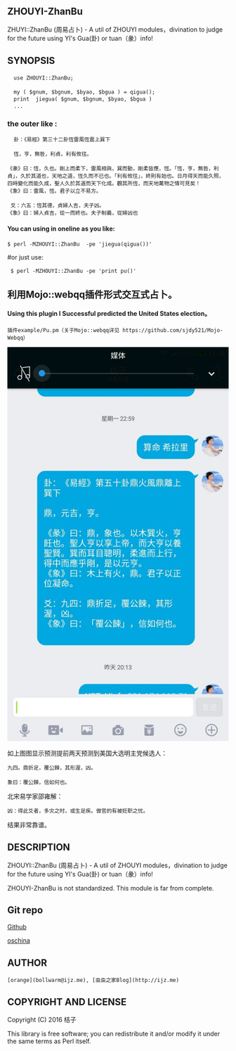 
## ZHOUYI-ZhanBu
 
ZHUYI::ZhanBu (周易占卜) - A util of ZHOUYI modules，divination to judge for the future using YI's Gua(卦) or tuan（彖）info!
 
 
## SYNOPSIS
 
      use ZHOUYI::ZhanBu;
     
      my ( $gnum, $bgnum, $byao, $bgua ) = qigua();
      print  jiegua( $gnum, $bgnum, $byao, $bgua )
      ...

### the outer like :

      卦：《易經》第三十二卦恆雷風恆震上巽下

      恆，亨，無咎，利貞，利有攸往。

    《彖》曰：恆，久也。剛上而柔下，雷風相與，巽而動，剛柔皆應，恆。「恆，亨，無咎，利貞」，久於其道也，天地之道，恆久而不已也。「利有攸往」，終則有始也。日月得天而能久照，四時變化而能久成，聖人久於其道而天下化成。觀其所恆，而天地萬物之情可見矣！
    《象》曰：雷風，恆。君子以立不易方。

     爻：六五：恆其德，貞婦人吉，夫子凶。
    《象》曰：婦人貞吉，從一而終也。夫子制義，從婦凶也
 
#### You can using in oneline as you like:

    $ perl -MZHOUYI::ZhanBu  -pe 'jiegua(qigua())'
    
 #or just use:  
    
     $ perl -MZHOUYI::ZhanBu -pe 'print pu()'

## 利用Mojo::webqq插件形式交互式占卜。

####  Using this plugin I Successful predicted the United States election。

    插件example/Pu.pm（关于Mojo::webqq详见 https://github.com/sjdy521/Mojo-Webqq）

   ![成功预测美帝大选](example/zhanpu.jpg)

  
   如上图图显示预测提前两天预测到美国大选明主党候选人：
    
    九四。鼎折足，覆公餗，其形渥，凶。

    象曰：覆公餗，信如何也。
    
  北宋易学家邵雍解：

    凶：得此爻者，多灾之时，或生足疾。做官的有被贬职之忧。

  结果非常靠谱。

 
## DESCRIPTION
 
  ZHOUYI::ZhanBu (周易占卜) - A util of ZHOUYI modules，divination to judge for the future using YI's Gua(卦) or tuan（彖）info!
 
  ZHOUYI-ZhanBu  is not standardized. This module is far from complete.
 
 

## Git repo
 
  [Github](http://github.com/bollwarm/ZHOUYI-ZhanBu)
  
  [oschina](https://git.oschina.net/ijz/ZHOUYI-ZhanBu)
 
## AUTHOR
 
    [orange](bollwarm@ijz.me), [虫虫之家Blog](http://ijz.me)

## COPYRIGHT AND LICENSE
 
Copyright (C) 2016 桔子
 
This library is free software; you can redistribute it and/or modify
it under the same terms as Perl itself.

